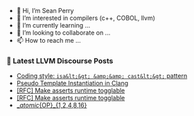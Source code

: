 - 👋 Hi, I’m Sean Perry
- 👀 I’m interested in compilers (c++, COBOL, llvm)
- 🌱 I’m currently learning ...
- 💞️ I’m looking to collaborate on ...
- 📫 How to reach me ...

<!---
s66perry/s66perry is a ✨ special ✨ repository because its `README.md` (this file) appears on your GitHub profile.
You can click the Preview link to take a look at your changes.
--->
### 📕 Latest LLVM Discourse Posts

<!-- DISCOURSE-LLVM:START -->
- [Coding style: `isa&lt;&gt; &amp;&amp; cast&lt;&gt;` pattern](https://discourse.llvm.org/t/coding-style-isa-cast-pattern/81473#post_7)
- [Pseudo Template Instantiation in Clang](https://discourse.llvm.org/t/pseudo-template-instantiation-in-clang/81406#post_10)
- [[RFC] Make asserts runtime togglable](https://discourse.llvm.org/t/rfc-make-asserts-runtime-togglable/81446#post_15)
- [[RFC] Make asserts runtime togglable](https://discourse.llvm.org/t/rfc-make-asserts-runtime-togglable/81446#post_14)
- [__atomic_{OP}_{1,2,4,8,16}](https://discourse.llvm.org/t/atomic-op-1-2-4-8-16/82340#post_8)
<!-- DISCOURSE-LLVM:END -->
